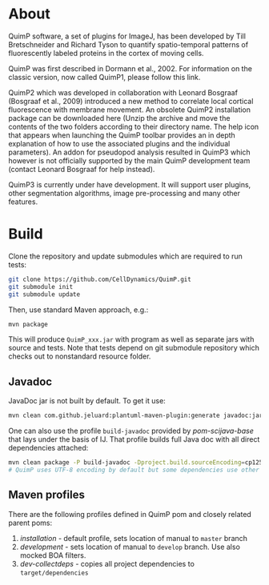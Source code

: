 # About

QuimP software, a set of plugins for ImageJ, has been developed by Till Bretschneider and Richard 
Tyson to quantify spatio-temporal patterns of fluorescently labeled proteins in the cortex of moving 
cells.

QuimP was first described in Dormann et al., 2002. For information on the classic version, now 
called QuimP1, please follow this link.

QuimP2 which was developed in collaboration with Leonard Bosgraaf (Bosgraaf et al., 2009) 
introduced a new method to correlate local cortical fluorescence with membrane movement. An 
obsolete QuimP2 installation package can be downloaded here (Unzip the archive and move the contents
of the two folders according to their directory name. The help icon that appears when launching the
QuimP toolbar provides an in depth explanation of how to use the associated plugins and the 
individual parameters). An addon for pseudopod analysis resulted in QuimP3 which however is not 
officially supported by the main QuimP development team (contact Leonard Bosgraaf for help instead).

QuimP3 is currently under have development. It will support user plugins, other segmentation 
algorithms, image pre-processing and many other features.

# Build

Clone the repository and update submodules which are required to run tests:

```bash
git clone https://github.com/CellDynamics/QuimP.git
git submodule init
git submodule update
```

Then, use standard Maven approach, e.g.:

```bash
mvn package
```

This will produce `QuimP_xxx.jar` with program as well as separate jars with source and tests. Note that tests depend on git submodule repository which checks out to nonstandard resource folder.

## Javadoc

JavaDoc jar is not built by default. To get it use:

```bash
mvn clean com.github.jeluard:plantuml-maven-plugin:generate javadoc:jar 
```

One can also use the profile `build-javadoc` provided by *pom-scijava-base* that lays under the basis of IJ. That profile builds full Java doc with all direct dependencies attached:

```bash
mvn clean package -P build-javadoc -Dproject.build.sourceEncoding=cp1252
# QuimP uses UTF-8 encoding by default but some dependencies use other and build fails. Setting cp1252 partially solves the problem.  
```

## Maven profiles

There are the following profiles defined in QuimP pom and closely related parent poms:

1. *installation* - default profile, sets location of manual to `master` branch
2. *development* - sets location of manual to `develop` branch. Use also mocked BOA filters.
3. *dev-collectdeps* - copies all project dependencies to `target/dependencies`
 

 
